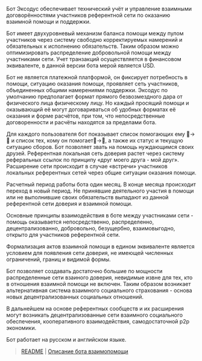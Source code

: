 Бот Эксодус обеспечивает технический  учёт и управление взаимными договорённостями участников референтной сети по оказанию взаимной помощи и поддержки.

Бот имеет двухуровневый механизм баланса помощи между пулом участников через систему свободно корректируемых намерений и обязательных к исполнению обязательств.  Таким образом можно оптимизировать распределение добровольной помощи между участниками сети. Учет транзакций осуществляется в финансовом эквиваленте, в данной версии бота мерой является USD.

Бот не является платежной платформой, он фиксирует потребность в помощи, ситуацию оказания помощи, проявляет сеть участников, объединенных общими намерениями поддержки.   Эксодус по умолчанию предполагает формат прямого безвозмездного дара от физического лица физическому лицу. Но каждый просящий помощи и оказывающий её могут договариваться об удобных форматах её оказания и форме расчётов, при том, что непосредственные договоренности и расчёты находятся за пределами бота.

Для каждого пользователя бот показывает список помогающих ему 👥->👤 и список тех, кому он помогает👤->👥, а также их статус и текущую ситуацию сборов. Бот позволяет звать на помощь нуждающимся своих друзей.  Референтная локальная сеть доверия растет через систему реферальных ссылок по принципу «друг моего друга - мой друг». Расширение сети происходит в случае «встречи» участников локальных референтных сетей через общие ситуации оказания помощи.

Расчетный период работы бота один месяц. В конце месяца происходит переход в новый период. Не принявшие деятельного участия в помощи или не выполнившие своих обязательств выпадают из данной референтной сети доверия и взаимной помощи.

Основные принципы взаимодействия в боте между участниками сети - помощь оказывается непосредственно, распределенно, децентрализованно, добровольно, безущербно, взаимовыгодно, открыто для участников референтной сети.

Формализация  актов взаимной помощи в едином эквиваленте является  условием для появления сети доверия, не имеющей численных ограничений, границ и видимой формы.

Бот позволяет создавать достаточно большие по мощности распределенные сети взаиного доверия, невидимые извне для тех, кто в отношения взаимной помощи не включен. Таким образом возникает альтернативная система взаимного социального страхования - основа новых децентрализованных социальных отношений.

В дальнейшем на основе референтных сообществ и их расширения могут возникать децентрализованные сети взаимного социального обеспечения, кооперативного взаимодействия, самодостаточной р2р экономики.

Бот работает на русском и английском языке.

> [README](README.md)  |   [Описание бота взаимопомощи](../index.md) 
